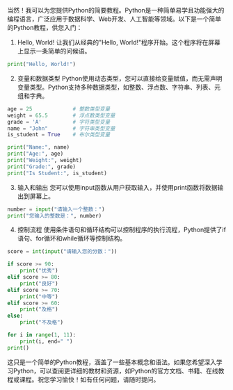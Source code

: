 当然！我可以为您提供Python的简要教程。Python是一种简单易学且功能强大的编程语言，广泛应用于数据科学、Web开发、人工智能等领域。以下是一个简单的Python教程，供您入门：

1. Hello, World!
   让我们从经典的"Hello, World!"程序开始。这个程序将在屏幕上显示一条简单的问候语。

```python
print("Hello, World!")
```

2. 变量和数据类型
   Python使用动态类型，您可以直接给变量赋值，而无需声明变量类型。Python支持多种数据类型，如整数、浮点数、字符串、列表、元组和字典。

```python
age = 25             # 整数类型变量
weight = 65.5        # 浮点数类型变量
grade = 'A'          # 字符类型变量
name = "John"        # 字符串类型变量
is_student = True    # 布尔类型变量

print("Name:", name)
print("Age:", age)
print("Weight:", weight)
print("Grade:", grade)
print("Is Student:", is_student)
```

3. 输入和输出
   您可以使用input函数从用户获取输入，并使用print函数将数据输出到屏幕上。

```python
number = input("请输入一个整数：")
print("您输入的整数是：", number)
```

4. 控制流程
   使用条件语句和循环结构可以控制程序的执行流程，Python提供了if语句、for循环和while循环等控制结构。

```python
score = int(input("请输入您的分数："))

if score >= 90:
    print("优秀")
elif score >= 80:
    print("良好")
elif score >= 70:
    print("中等")
elif score >= 60:
    print("及格")
else:
    print("不及格")

for i in range(1, 11):
    print(i, end=" ")
print()
```

这只是一个简单的Python教程，涵盖了一些基本概念和语法。如果您希望深入学习Python，可以查阅更详细的教材和资源，如Python的官方文档、书籍、在线教程或课程。祝您学习愉快！如有任何问题，请随时提问。
